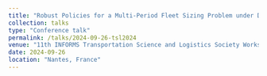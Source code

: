 ```yaml
---
title: "Robust Policies for a Multi-Period Fleet Sizing Problem under Demand Uncertainty"
collection: talks
type: "Conference talk"
permalink: /talks/2024-09-26-tsl2024
venue: "11th INFORMS Transportation Science and Logistics Society Workshop (TSL 2024), September 26, 2024"
date: 2024-09-26
location: "Nantes, France"
---
```

